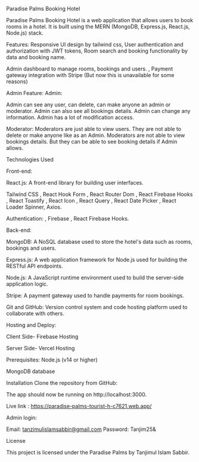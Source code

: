 Paradise Palms Booking Hotel

Paradise Palms Booking Hotel is a web application that allows users to book rooms in a hotel. It is built using the MERN (MongoDB, Express.js, React.js, Node.js) stack.

Features:
Responsive UI design by tailwind css, 
User authentication and authorization with JWT tokens, 
Room search and booking functionality by data and booking name.

Admin dashboard to manage rooms, bookings and users. , 
Payment gateway integration with Stripe (But now this is unavailable for some reasons)

Admin Feature:
Admin:

Admin can see any user, can delete, can make anyone an admin or moderator. Admin can also see all bookings details. Admin can change any information. Admin has a lot of modification access.

Moderator:
Moderators are just able to view users. They are not able to delete or make anyone like as an Admin. Moderators are not able to view bookings details. But they can be able to see booking details if Admin allows.

Technologies Used

Front-end:

React.js: A front-end library for building user interfaces.

Tailwind CSS
, React Hook Form
, React Router Dom
, React Firebase Hooks
, React Toastify
, React Icon
, React Query
, React Date Picker
, React Loader Spinner,
 Axios.

Authentication:
, Firebase
, React Firebase Hooks.

Back-end: 

MongoDB: A NoSQL database used to store the hotel's data such as rooms, bookings and users.

Express.js: A web application framework for Node.js used for building the RESTful API endpoints.

Node.js: A JavaScript runtime environment used to build the server-side application logic.

Stripe: A payment gateway used to handle payments for room bookings.

Git and GitHub: Version control system and code hosting platform used to collaborate with others.

Hosting and Deploy:

Client Side- Firebase Hosting

Server Side- Vercel Hosting

Prerequisites:
Node.js (v14 or higher)

MongoDB database

Installation
Clone the repository from GitHub:


The app should now be running on http://localhost:3000.

Live link : https://paradise-palms-tourist-h-c7621.web.app/

Admin login: 

Email: tanzimulislamsabbir@gmail.com 
Password: Tanjim25& 

License

This project is licensed under the Paradise Palms by Tanjimul Islam Sabbir.
